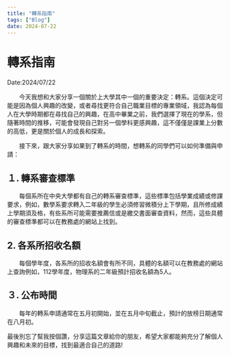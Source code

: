 ```yaml
---
title: "轉系指南"
tags: ["Blog"]
date: 2024-07-22
---
```


# 轉系指南

Date:2024/07/22　　

　　今天我想和大家分享一個關於上大學其中一個的重要決定：轉系。這個決定可能是因為個人興趣的改變，或者尋找更符合自己職業目標的專業領域，我認為每個人在大學時期都在尋找自己的興趣，在高中畢業之前，我們選擇了現在的學系，但隨著時間的推移，可能會發現自己對另一個學科更感興趣，這不僅僅是課業上分數的高低，更是關於個人的成長和探索。



　　接下來，跟大家分享如果到了轉系的時間，想轉系的同學們可以如何準備與申請：

## １. 轉系審查標準

　　每個系所在中央大學都有自己的轉系審查標準，這些標準包括學業成績或修課要求，例如，數學系要求轉入二年級的學生必須修習微積分上下學期，且所修成績上學期須及格，有些系所可能需要推薦信或是繳交書面審查資料，然而，這些具體的審查標準都可以在教務處的網站上找到。



## 2. 各系所招收名額

　　每個學年度，各系所的招收名額會有所不同，具體的名額可以在教務處的網站上查詢例如，112學年度，物理系的二年級預計招收名額為5人。


## ３. 公布時間

　　每年的轉系申請通常在五月初開始，並在五月中旬截止，預計的放榜日期通常在八月初。



最後別忘了幫我按個讚，分享這篇文章給你的朋友，希望大家都能夠充分了解個人興趣和未來的目標，找到最適合自己的道路!
